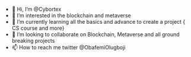 - 👋 Hi, I’m @Cybortex
- 👀 I’m interested in the blockchain and metaverse
- 🌱 I’m currently learning all the basics and advance to create a project { CS course and more}
- 💞️ I’m looking to collaborate on Blockchain, Metaverse and all ground breaking projects
- 📫 How to reach me twitter @ObafemiOlugboji

<!---
Cybortex/Cybortex is a ✨ special ✨ repository because its `README.md` (this file) appears on your GitHub profile.
You can click the Preview link to take a look at your changes.
--->
